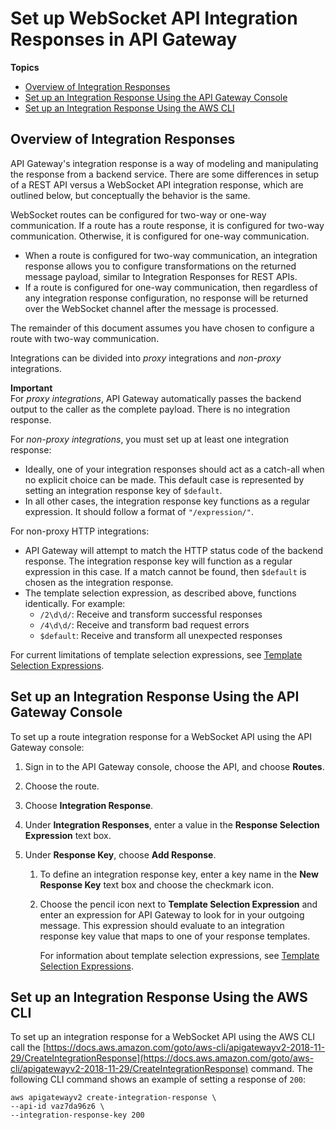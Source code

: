 # Set up WebSocket API Integration Responses in API Gateway<a name="apigateway-websocket-api-integration-responses"></a>

**Topics**
+ [Overview of Integration Responses](#apigateway-websocket-api-integration-response-overview)
+ [Set up an Integration Response Using the API Gateway Console](#apigateway-websocket-api-integration-response-using-console)
+ [Set up an Integration Response Using the AWS CLI](#apigateway-websocket-api-integration-response-using-awscli)

## Overview of Integration Responses<a name="apigateway-websocket-api-integration-response-overview"></a>

API Gateway's integration response is a way of modeling and manipulating the response from a backend service\. There are some differences in setup of a REST API versus a WebSocket API integration response, which are outlined below, but conceptually the behavior is the same\.

WebSocket routes can be configured for two\-way or one\-way communication\. If a route has a route response, it is configured for two\-way communication\. Otherwise, it is configured for one\-way communication\.
+ When a route is configured for two\-way communication, an integration response allows you to configure transformations on the returned message payload, similar to Integration Responses for REST APIs\.
+ If a route is configured for one\-way communication, then regardless of any integration response configuration, no response will be returned over the WebSocket channel after the message is processed\.

The remainder of this document assumes you have chosen to configure a route with two\-way communication\.

Integrations can be divided into *proxy* integrations and *non\-proxy* integrations\.

**Important**  
For *proxy integrations*, API Gateway automatically passes the backend output to the caller as the complete payload\. There is no integration response\.

For *non\-proxy integrations*, you must set up at least one integration response:
+ Ideally, one of your integration responses should act as a catch\-all when no explicit choice can be made\. This default case is represented by setting an integration response key of `$default`\.
+ In all other cases, the integration response key functions as a regular expression\. It should follow a format of `"/expression/"`\.

For non\-proxy HTTP integrations:
+ API Gateway will attempt to match the HTTP status code of the backend response\. The integration response key will function as a regular expression in this case\. If a match cannot be found, then `$default` is chosen as the integration response\.
+ The template selection expression, as described above, functions identically\. For example:
  + `/2\d\d/`: Receive and transform successful responses
  + `/4\d\d/`: Receive and transform bad request errors
  + `$default`: Receive and transform all unexpected responses

For current limitations of template selection expressions, see [Template Selection Expressions](apigateway-websocket-api-selection-expressions.md#apigateway-websocket-api-template-selection-expressions)\.

## Set up an Integration Response Using the API Gateway Console<a name="apigateway-websocket-api-integration-response-using-console"></a>

To set up a route integration response for a WebSocket API using the API Gateway console:

1. Sign in to the API Gateway console, choose the API, and choose **Routes**\.

1. Choose the route\.

1. Choose **Integration Response**\.

1. Under **Integration Responses**, enter a value in the **Response Selection Expression** text box\.

1. Under **Response Key**, choose **Add Response**\.

   1. To define an integration response key, enter a key name in the **New Response Key** text box and choose the checkmark icon\.

   1. Choose the pencil icon next to **Template Selection Expression** and enter an expression for API Gateway to look for in your outgoing message\. This expression should evaluate to an integration response key value that maps to one of your response templates\.

      For information about template selection expressions, see [Template Selection Expressions](apigateway-websocket-api-selection-expressions.md#apigateway-websocket-api-template-selection-expressions)\.

## Set up an Integration Response Using the AWS CLI<a name="apigateway-websocket-api-integration-response-using-awscli"></a>

To set up an integration response for a WebSocket API using the AWS CLI call the [https://docs.aws.amazon.com/goto/aws-cli/apigatewayv2-2018-11-29/CreateIntegrationResponse](https://docs.aws.amazon.com/goto/aws-cli/apigatewayv2-2018-11-29/CreateIntegrationResponse) command\. The following CLI command shows an example of setting a response of `200`:

```
aws apigatewayv2 create-integration-response \
--api-id vaz7da96z6 \
--integration-response-key 200
```
